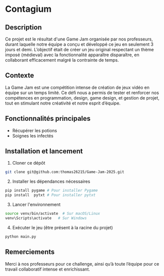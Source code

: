 # Contagium

## Description
Ce projet est le résultat d'une Game Jam organisée par nos professeurs, durant laquelle notre équipe a conçu et développé ce jeu en seulement 3 jours et demi. L’objectif était de créer un jeu original respectant un thème imposé (médieval) avec la fonctionnalité apparaître disparaître, en collaborant efficacement malgré la contrainte de temps.

## Contexte
La Game Jam est une compétition intense de création de jeux vidéo en équipe sur un temps limité. Ce défi nous a permis de tester et renforcer nos compétences en programmation, design, game design, et gestion de projet, tout en stimulant notre créativité et notre esprit d’équipe.

## Fonctionnalités principales
- Récupérer les potions
- Soignes les infectés

## Installation et lancement
1. Cloner ce dépôt  
```bash
git clone git@github.com:thomas26215/Game-Jam-2025.git
```
2. Installer les dépendances nécessaires
```bash
pip install pygame # Pour installer Pygame
pip install  pytxt # Pour installer pytxt
```
3. Lancer l'environnement
```bash
source venv/bin/activate  # Sur macOS/Linux
venv\Scripts\activate   # Sur Windows
```

4. Exécuter le jeu (être présent à la racine du projet)
```bash
python main.py
```

## Remerciements
Merci à nos professeurs pour ce challenge, ainsi qu’à toute l’équipe pour ce travail collaboratif intense et enrichissant.

